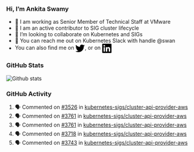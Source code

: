 ### Hi, I’m Ankita Swamy

- 💼 I am working as Senior Member of Technical Staff at VMware
- 👀 I am an active contributor to SIG cluster lifecycle 
- 💞️ I’m looking to collaborate on Kubernetes and SIGs
- 💬 You can reach me out on Kubernetes Slack with handle @swan
- You can also find me on <a href="https://twitter.com/SwamyAnkita" target="blank"><img align="center" src="https://raw.githubusercontent.com/Ankitasw/Ankitasw/master/svg/twitter.svg" alt="Ankitasw" height="25" width="25" color="#1DA1f2" /></a>, or on <a href="https://www.linkedin.com/in/Ankitaswamy/" target="blank"><img align="center" src="https://raw.githubusercontent.com/Ankitasw/Ankitasw/master/svg/linkedin.svg" alt="Ankitasw" height="25" width="25" /></a>

### GitHub Stats
![Github stats](https://github-readme-stats.vercel.app/api?username=Ankitasw&count_private=true&show_icons=true&theme=tokyonight)

### GitHub Activity 
<!--START_SECTION:activity-->
1. 🗣 Commented on [#3526](https://github.com/kubernetes-sigs/cluster-api-provider-aws/issues/3526) in [kubernetes-sigs/cluster-api-provider-aws](https://github.com/kubernetes-sigs/cluster-api-provider-aws)
2. 🗣 Commented on [#3761](https://github.com/kubernetes-sigs/cluster-api-provider-aws/issues/3761) in [kubernetes-sigs/cluster-api-provider-aws](https://github.com/kubernetes-sigs/cluster-api-provider-aws)
3. 🗣 Commented on [#3761](https://github.com/kubernetes-sigs/cluster-api-provider-aws/issues/3761) in [kubernetes-sigs/cluster-api-provider-aws](https://github.com/kubernetes-sigs/cluster-api-provider-aws)
4. 🗣 Commented on [#3718](https://github.com/kubernetes-sigs/cluster-api-provider-aws/issues/3718) in [kubernetes-sigs/cluster-api-provider-aws](https://github.com/kubernetes-sigs/cluster-api-provider-aws)
5. 🗣 Commented on [#3743](https://github.com/kubernetes-sigs/cluster-api-provider-aws/issues/3743) in [kubernetes-sigs/cluster-api-provider-aws](https://github.com/kubernetes-sigs/cluster-api-provider-aws)
<!--END_SECTION:activity-->
